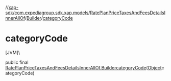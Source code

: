//[xap-sdk](../../../../index.md)/[com.expediagroup.sdk.xap.models](../../index.md)/[RatePlanPriceTaxesAndFeesDetailsInnerAllOf](../index.md)/[Builder](index.md)/[categoryCode](category-code.md)

# categoryCode

[JVM]\

public final [RatePlanPriceTaxesAndFeesDetailsInnerAllOf.Builder](index.md)[categoryCode](category-code.md)([Object](https://docs.oracle.com/javase/8/docs/api/java/lang/Object.html)categoryCode)
